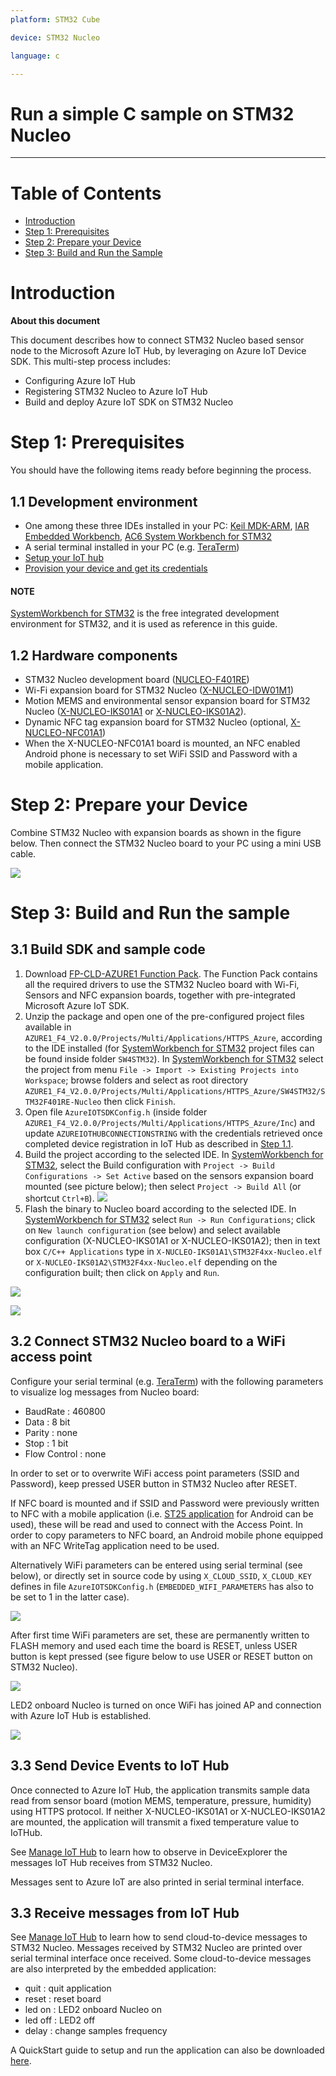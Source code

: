 ```yaml
---
platform: STM32 Cube 

device: STM32 Nucleo

language: c

---
```


Run a simple C sample on STM32 Nucleo  
===
---

# Table of Contents
-   [Introduction](#Introduction)
-   [Step 1: Prerequisites](#Prerequisites)
-   [Step 2: Prepare your Device](#PrepareDevice)
-   [Step 3: Build and Run the Sample](#Build)


<a name="Introduction"></a>
# Introduction

**About this document**

This document describes how to connect STM32 Nucleo based sensor node to the Microsoft Azure IoT Hub, by leveraging on Azure IoT Device SDK. This multi-step process includes:
-   Configuring Azure IoT Hub
-   Registering STM32 Nucleo to Azure IoT Hub
-   Build and deploy Azure IoT SDK on STM32 Nucleo
 

<a name="Prerequisites"></a>
# Step 1: Prerequisites

You should have the following items ready before beginning the process.

## 1.1 Development environment
- One among these three IDEs installed in your PC: [Keil MDK-ARM][lnk-ide-keil], [IAR Embedded Workbench][lnk-ide-iar], [AC6 System Workbench for STM32][lnk-ide-sw4stm32]
- A serial terminal installed in your PC (e.g. [TeraTerm][lnk-teraterm]) 
- [Setup your IoT hub][lnk-setup-iot-hub]
- [Provision your device and get its credentials][lnk-manage-iot-hub]

#### NOTE
[SystemWorkbench for STM32][lnk-ide-sw4stm32] is the free integrated development environment for STM32, and it is used as reference in this guide.

## 1.2 Hardware components
 - STM32 Nucleo development board ([NUCLEO-F401RE][lnk-nucleo-f4])
 - Wi-Fi expansion board for STM32 Nucleo ([X-NUCLEO-IDW01M1][lnk-nucleo-wifi])
 - Motion MEMS and environmental sensor expansion board for STM32 Nucleo ([X-NUCLEO-IKS01A1][lnk-nucleo-sensors] or [X-NUCLEO-IKS01A2][lnk-nucleo-sensors2]).
 - Dynamic NFC tag expansion board for STM32 Nucleo (optional, [X-NUCLEO-NFC01A1][lnk-nucleo-nfc]) 
 - When the X-NUCLEO-NFC01A1 board is mounted, an NFC enabled Android phone is necessary to set WiFi SSID and Password with a mobile application.
 

<a name="PrepareDevice"></a>
# Step 2: Prepare your Device
Combine STM32 Nucleo with expansion boards as shown in the figure below. Then connect the STM32 Nucleo board to your PC using a mini USB cable.

![][1]
 

<a name="Build"></a>
# Step 3: Build and Run the sample 

<a name="Load"></a>
## 3.1 Build SDK and sample code

1. Download [FP-CLD-AZURE1 Function Pack][lnk-nucleo-fp]. The Function Pack contains all the required drivers to use the STM32 Nucleo board with Wi-Fi, Sensors and NFC expansion boards, together with pre-integrated Microsoft Azure IoT SDK. 
2. Unzip the package and open one of the pre-configured project files available in ```AZURE1_F4_V2.0.0/Projects/Multi/Applications/HTTPS_Azure```, according to the IDE installed (for [SystemWorkbench for STM32][lnk-ide-sw4stm32] project files can be found inside folder ```SW4STM32```). In [SystemWorkbench for STM32][lnk-ide-sw4stm32] select the project from menu ```File -> Import -> Existing Projects into Workspace```; browse folders and select as root directory ```AZURE1_F4_V2.0.0/Projects/Multi/Applications/HTTPS_Azure/SW4STM32/STM32F401RE-Nucleo``` then click ```Finish```.
3. Open  file ```AzureIOTSDKConfig.h``` (inside folder ```AZURE1_F4_V2.0.0/Projects/Multi/Applications/HTTPS_Azure/Inc```) and update ```AZUREIOTHUBCONNECTIONSTRING``` with the credentials retrieved once completed device registration in IoT Hub as described in [Step 1.1][lnk-setup-iot-hub].
4. Build the project according to the selected IDE. In [SystemWorkbench for STM32][lnk-ide-sw4stm32], select the Build configuration with ```Project -> Build Configurations -> Set Active``` based on the sensors expansion board mounted (see picture below); then select ```Project -> Build All``` (or shortcut ```Ctrl+B```).
![][2]
5. Flash the binary to Nucleo board according to the selected IDE. In [SystemWorkbench for STM32][lnk-ide-sw4stm32] select ```Run -> Run Configurations```; click on ```New launch configuration``` (see below) and select available configuration (X-NUCLEO-IKS01A1 or X-NUCLEO-IKS01A2); then in text box ```C/C++ Applications``` type in ```X-NUCLEO-IKS01A1\STM32F4xx-Nucleo.elf``` or ```X-NUCLEO-IKS01A2\STM32F4xx-Nucleo.elf``` depending on the configuration built; then click on ```Apply``` and ```Run```.

![][5]

![][6]



## 3.2 Connect STM32 Nucleo board to a WiFi access point 

Configure your serial terminal (e.g. [TeraTerm][lnk-teraterm]) with the following parameters to visualize log messages from Nucleo board:
- BaudRate : 460800
- Data : 8 bit
- Parity : none
- Stop : 1 bit 
- Flow Control : none

In order to set or to overwrite WiFi access point parameters (SSID and Password), keep pressed USER button in STM32 Nucleo after RESET. 

If NFC board is mounted and if SSID and Password were previously written to NFC with a mobile application (i.e. [ST25 application][lnk-android-st25] for Android can be used), these will be read and used to connect with the Access Point. In order to copy parameters to NFC board, an Android mobile phone equipped with an NFC WriteTag application need to be used. 

Alternatively WiFi parameters can be entered using serial terminal (see below), or directly set in source code by using ```X_CLOUD_SSID```, ```X_CLOUD_KEY``` defines in file ```AzureIOTSDKConfig.h``` (```EMBEDDED_WIFI_PARAMETERS``` has also to be set to 1 in the latter case).

![][7]

After first time WiFi parameters are set, these are permanently written to FLASH memory and used each time the board is RESET, unless USER button is kept pressed (see figure below to use USER or RESET button on STM32 Nucleo). 

![][3]

LED2 onboard Nucleo is turned on once WiFi has joined AP and connection with Azure IoT Hub is established.  

![][4]

## 3.3 Send Device Events to IoT Hub

Once connected to Azure IoT Hub, the application transmits sample data read from sensor board (motion MEMS, temperature, pressure, humidity) using HTTPS protocol. If neither X-NUCLEO-IKS01A1 or X-NUCLEO-IKS01A2 are mounted, the application will transmit a fixed temperature value to IoTHub.

See [Manage IoT Hub][lnk-manage-iot-hub] to learn how to observe in DeviceExplorer the messages IoT Hub receives from STM32 Nucleo.

Messages sent to Azure IoT are also printed in serial terminal interface. 


## 3.3 Receive messages from IoT Hub

See [Manage IoT Hub][lnk-manage-iot-hub] to learn how to send cloud-to-device messages to STM32 Nucleo.
Messages received by STM32 Nucleo are printed over serial terminal interface once received. 
Some cloud-to-device messages are also interpreted by the embedded application: 
- quit : quit application 
- reset : reset board
- led on : LED2 onboard Nucleo on
- led off : LED2 off
- delay <seconds> : change samples frequency 

A QuickStart guide to setup and run the application can also be downloaded [here][lnk-quickstart-st].

[lnk-setup-iot-hub]: ../setup_iothub.md
[lnk-manage-iot-hub]: ../manage_iot_hub.md
[lnk-nucleo-f4]:http://www.st.com/content/st_com/en/products/evaluation-tools/product-evaluation-tools/mcu-eval-tools/stm32-mcu-eval-tools/stm32-mcu-nucleo/nucleo-f401re.html
[lnk-nucleo-wifi]:http://www.st.com/content/st_com/en/products/ecosystems/stm32-open-development-environment/stm32-nucleo-expansion-boards/stm32-ode-connect-hw/x-nucleo-idw01m1.html
[lnk-nucleo-sensors]:http://www.st.com/content/st_com/en/products/ecosystems/stm32-open-development-environment/stm32-nucleo-expansion-boards/stm32-ode-sense-hw/x-nucleo-iks01a1.html
[lnk-nucleo-sensors2]:http://www.st.com/content/st_com/en/products/ecosystems/stm32-open-development-environment/stm32-nucleo-expansion-boards/stm32-ode-sense-hw/x-nucleo-iks01a2.html
[lnk-nucleo-nfc]:http://www.st.com/content/st_com/en/products/ecosystems/stm32-open-development-environment/stm32-nucleo-expansion-boards/stm32-ode-connect-hw/x-nucleo-nfc01a1.html
[lnk-nucleo-fp]:http://www.st.com/content/st_com/en/products/embedded-software/mcus-embedded-software/stm32-embedded-software/stm32-ode-function-pack-sw/fp-cld-azure1.html
[lnk-ide-keil]:http://www.keil.com/
[lnk-ide-iar]:http://www.iar.com/
[lnk-ide-sw4stm32]:http://www.openstm32.org/System+Workbench+for+STM32
[lnk-teraterm]:https://ttssh2.osdn.jp
[lnk-android-st25]:https://play.google.com/store/apps/details?id=com.st.demo
[lnk-quickstart-st]:http://www.st.com/content/ccc/resource/sales_and_marketing/presentation/product_presentation/group0/1f/8c/03/3b/a4/da/49/b4/FP-CLD-AZURE1%20quick%20start%20guide/files/fp-cld-azure1_quick_start_guide.pdf/jcr:content/translations/en.fp-cld-azure1_quick_start_guide.pdf

[1]: ./media/nucleo1.png
[2]: ./media/nucleo2_setconf.png
[3]: ./media/nucleo3.png
[4]: ./media/nucleo4.png
[5]: ./media/nucleo5_runconf.png
[6]: ./media/nucleo6_runconfApply.png
[7]: ./media/nucleo6_teraTerm.png


